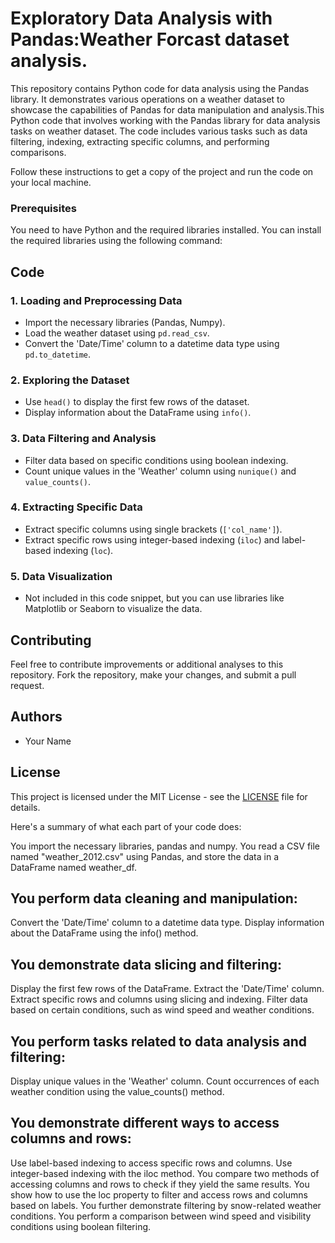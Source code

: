 # Exploratory Data Analysis with Pandas:Weather Forcast dataset analysis.
This repository contains Python code for data analysis using the Pandas library. It demonstrates various operations on a weather dataset to showcase the capabilities of Pandas for data manipulation and analysis.This Python code that involves working with the Pandas library for data analysis tasks on weather dataset. The code includes various tasks such as data filtering, indexing, extracting specific columns, and performing comparisons.

Follow these instructions to get a copy of the project and run the code on your local machine.

### Prerequisites

You need to have Python and the required libraries installed. You can install the required libraries using the following command:


## Code 

### 1. Loading and Preprocessing Data

- Import the necessary libraries (Pandas, Numpy).
- Load the weather dataset using `pd.read_csv`.
- Convert the 'Date/Time' column to a datetime data type using `pd.to_datetime`.

### 2. Exploring the Dataset

- Use `head()` to display the first few rows of the dataset.
- Display information about the DataFrame using `info()`.

### 3. Data Filtering and Analysis

- Filter data based on specific conditions using boolean indexing.
- Count unique values in the 'Weather' column using `nunique()` and `value_counts()`.

### 4. Extracting Specific Data

- Extract specific columns using single brackets (`['col_name']`).
- Extract specific rows using integer-based indexing (`iloc`) and label-based indexing (`loc`).

### 5. Data Visualization

- Not included in this code snippet, but you can use libraries like Matplotlib or Seaborn to visualize the data.

## Contributing

Feel free to contribute improvements or additional analyses to this repository. Fork the repository, make your changes, and submit a pull request.

## Authors

- Your Name

## License

This project is licensed under the MIT License - see the [LICENSE](LICENSE) file for details.

Here's a summary of what each part of your code does:

You import the necessary libraries, pandas and numpy.
You read a CSV file named "weather_2012.csv" using Pandas, and store the data in a DataFrame named weather_df.
## You perform data cleaning and manipulation:
Convert the 'Date/Time' column to a datetime data type.
Display information about the DataFrame using the info() method.
## You demonstrate data slicing and filtering:
Display the first few rows of the DataFrame.
Extract the 'Date/Time' column.
Extract specific rows and columns using slicing and indexing.
Filter data based on certain conditions, such as wind speed and weather conditions.
## You perform tasks related to data analysis and filtering:
Display unique values in the 'Weather' column.
Count occurrences of each weather condition using the value_counts() method.
## You demonstrate different ways to access columns and rows:
Use label-based indexing to access specific rows and columns.
Use integer-based indexing with the iloc method.
You compare two methods of accessing columns and rows to check if they yield the same results.
You show how to use the loc property to filter and access rows and columns based on labels.
You further demonstrate filtering by snow-related weather conditions.
You perform a comparison between wind speed and visibility conditions using boolean filtering.

